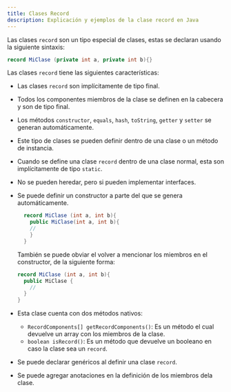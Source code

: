 ```yaml
---
title: Clases Record
description: Explicación y ejemplos de la clase record en Java
---
```


Las clases `record` son un tipo especial de clases, estas se declaran usando la siguiente sintaxis:
```java
record MiClase (private int a, private int b){}
```
Las clases `record` tiene las siguientes características:
- Las clases `record` son implícitamente de tipo final.
- Todos los componentes miembros de la clase se definen en la cabecera y son de tipo final.
- Los métodos `constructor`, `equals`, `hash`, `toString`, `getter` y `setter` se generan automáticamente.
- Este tipo de clases se pueden definir dentro de una clase o un método de instancia.
- Cuando se define una clase `record` dentro de una clase normal, esta son implícitamente de tipo `static`.
- No se pueden heredar, pero si pueden implementar interfaces.
- Se puede definir un constructor a parte del que se genera automáticamente.
  ```java title='Java'
    record MiClase (int a, int b){
      public MiClase(int a, int b){
      //
      }
    }
  ```
	También se puede obviar el volver a mencionar los miembros en el constructor, de la siguiente forma:
	```java title='Java'
    record MiClase (int a, int b){
      public MiClase {
        //
      }
    }
  ```

- Esta clase cuenta con dos métodos nativos:
    - `RecordComponents[] getRecordComponents()`: Es un método el cual devuelve un array con los miembros de la clase.
    - `boolean isRecord()`: Es un método que devuelve un booleano en caso la clase sea un `record`.
- Se puede declarar genéricos al definir una clase `record`.
- Se puede agregar anotaciones en la definición de los miembros dela clase.